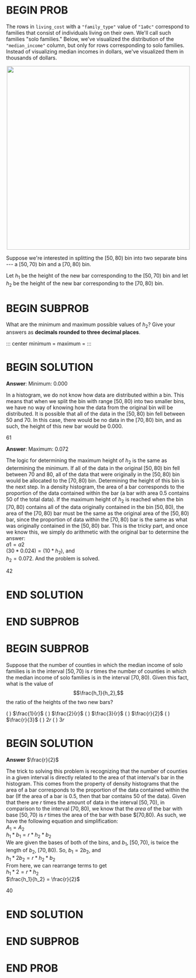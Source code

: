 # BEGIN PROB

The rows in `living_cost` with a `"family_type"` value of `"1a0c"`
correspond to families that consist of individuals living on their own.
We'll call such families "solo families.\" Below, we've visualized the
distribution of the `"median_income"` column, but only for rows
corresponding to solo families. Instead of visualizing median incomes in
dollars, we've visualized them in thousands of dollars.

<center><img src='../assets/images/fa23-midterm/hist.png' width=500></center>

Suppose we're interested in splitting the $[50, 80)$ bin into two
separate bins --- a $[50, 70)$ bin and a $[70, 80)$ bin.

Let $h_1$ be the height of the new bar corresponding to the $[50, 70)$
bin and let $h_2$ be the height of the new bar corresponding to the
$[70, 80)$ bin.

# BEGIN SUBPROB

What are the minimum and maximum possible values of $h_2$? Give your
answers as **decimals rounded to three decimal places**.

::: center
minimum = maximum =
:::

# BEGIN SOLUTION
**Answer**: Minimum: 0.000

In a histogram, we do not know how data are distributed within a bin. This means that when we split the bin with range $[50,80)$ into two
smaller bins, we have no way of knowing how the data from the original bin will be distributed. It is possible that all of the data in the $[50,80)$ bin
fell between $50$ and $70$. In this case, there would be no data in the $[70, 80)$ bin, and as such, the height of this new bar would be $0.000$.

<average>61</average>

**Answer**: Maximum: 0.072

The logic for determining the maximum height of $h_2$ is the same as determining the minimum. If all of the data in the original $[50,80)$ bin fell between $70$ and $80$,
all of the data that were originally in the $[50, 80)$ bin would be allocated to the $[70,80)$ bin. Determining the height of this bin is the next step. In a density histogram,
the area of a bar corresponds to the proportion of the data contained within the bar (a bar with area $0.5$ contains $50%$ of the total data). If the maximum height of $h_2$
is reached when the bin $[70,80)$ contains all of the data originally contained in the bin $[50,80)$, the area of the $[70,80)$ bar must be the same as the original area of the
$[50,80)$ bar, since the proportion of data within the $[70,80)$ bar is the same as what was originally contained in the $[50,80)$ bar. This is the tricky part, and once we know
this, we simply do arithmetic with the original bar to determine the answer: <br/> $a1 = a2$ <br/> $(30 * 0.024) = (10 * h_2)$, and <br/> $h_2 = 0.072$. And the problem is solved.

<average>42</average>
# END SOLUTION

# END SUBPROB

# BEGIN SUBPROB

Suppose that the number of counties in which the median income of solo
families is in the interval $[50, 70)$ is $r$ times the number of
counties in which the median income of solo families is in the interval
$[70, 80)$. Given this fact, what is the value of $$\frac{h_1}{h_2},$$
the ratio of the heights of the two new bars?

( ) $\frac{1}{r}$
( ) $\frac{2}{r}$
( ) $\frac{3}{r}$
( ) $\frac{r}{2}$
( ) $\frac{r}{3}$
( ) $2r$
( ) $3r$

# BEGIN SOLUTION

**Answer**
$\frac{r}{2}$

The trick to solving this problem is recognizing that the number of counties in a given interval is directly related to
the area of that interval's bar in the histogram. This comes from the property of density histograms that
the area of a bar corresponds to the proportion of the data contained within the bar (If the area of a bar is $0.5$, then that bar contains $50%$ of the data).
Given that there are $r$ times the amount of data in the interval $[50, 70)$, in comparison to the interval $[70,80)$, we know that the
_area_ of the bar with base $[50,70)$ is $r$ times the area of the bar with base $[70,80). As such, we have the following equation and simplification:<br/>
$A_1 = A_2$<br/>
$h_1 * b_1 = r * h_2 * b_2$<br/>
We are given the bases of both of the bins, and $b_1$, $[50,70)$, is twice the length of $b_2$, $[70,80)$. So, $b_1 = 2b_2$, and <br/>
$h_1 * 2b_2 = r * h_2 * b_2$<br/>
From here, we can rearrange terms to get <br/>
$h_1 * 2  = r * h_2$<br/>
$\frac{h_1}{h_2} = \frac{r}{2}$

<average>40</average>

# END SOLUTION

# END SUBPROB

# END PROB